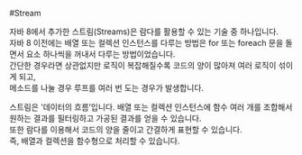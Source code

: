 #Stream

자바 8에서 추가한 스트림(Streams)은 람다를 활용할 수 있는 기술 중 하나입니다.   
자바 8 이전에는 배열 또는 컬렉션 인스턴스를 다루는 방법은 for 또는 foreach 문을 돌면서 요소 하나씩을 꺼내서 다루는 방법이었습니다.   
간단한 경우라면 상관없지만 로직이 복잡해질수록 코드의 양이 많아져 여러 로직이 섞이게 되고,   
메소드를 나눌 경우 루프를 여러 번 도는 경우가 발생합니다.  

스트림은 '데이터의 흐름’입니다. 배열 또는 컬렉션 인스턴스에 함수 여러 개를 조합해서 원하는 결과를 필터링하고 가공된 결과를 얻을 수 있습니다.   
또한 람다를 이용해서 코드의 양을 줄이고 간결하게 표현할 수 있습니다.   
즉, 배열과 컬렉션을 함수형으로 처리할 수 있습니다.
